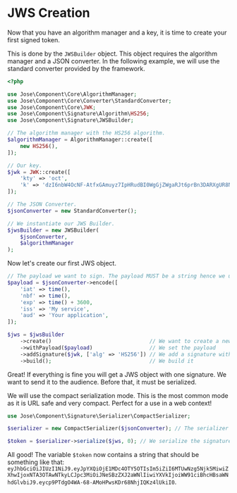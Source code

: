 # JWS Creation

Now that you have an algorithm manager and a key, it is time to create your first signed token.

This is done by the `JWSBuilder` object. This object requires the algorithm manager and a JSON converter. In the following example, we will use the standard converter provided by the framework.

```php
<?php

use Jose\Component\Core\AlgorithmManager;
use Jose\Component\Core\Converter\StandardConverter;
use Jose\Component\Core\JWK;
use Jose\Component\Signature\Algorithm\HS256;
use Jose\Component\Signature\JWSBuilder;

// The algorithm manager with the HS256 algorithm.
$algorithmManager = AlgorithmManager::create([
    new HS256(),
]);

// Our key.
$jwk = JWK::create([
    'kty' => 'oct',
    'k' => 'dzI6nbW4OcNF-AtfxGAmuyz7IpHRudBI0WgGjZWgaRJt6prBn3DARXgUR8NVwKhfL43QBIU2Un3AvCGCHRgY4TbEqhOi8-i98xxmCggNjde4oaW6wkJ2NgM3Ss9SOX9zS3lcVzdCMdum-RwVJ301kbin4UtGztuzJBeg5oVN00MGxjC2xWwyI0tgXVs-zJs5WlafCuGfX1HrVkIf5bvpE0MQCSjdJpSeVao6-RSTYDajZf7T88a2eVjeW31mMAg-jzAWfUrii61T_bYPJFOXW8kkRWoa1InLRdG6bKB9wQs9-VdXZP60Q4Yuj_WZ-lO7qV9AEFrUkkjpaDgZT86w2g',
]);

// The JSON Converter.
$jsonConverter = new StandardConverter();

// We instantiate our JWS Builder.
$jwsBuilder = new JWSBuilder(
    $jsonConverter,
    $algorithmManager
);
```

Now let's create our first JWS object.

```php
// The payload we want to sign. The payload MUST be a string hence we use our JSON Converter.
$payload = $jsonConverter->encode([
    'iat' => time(),
    'nbf' => time(),
    'exp' => time() + 3600,
    'iss' => 'My service',
    'aud' => 'Your application',
]);

$jws = $jwsBuilder
    ->create()                               // We want to create a new JWS
    ->withPayload($payload)                  // We set the payload
    ->addSignature($jwk, ['alg' => 'HS256']) // We add a signature with a simple protected header
    ->build();                               // We build it
```

Great! If everything is fine you will get a JWS object with one signature. We want to send it to the audience. Before that, it must be serialized.

We will use the compact serialization mode. This is the most common mode as it is URL safe and very compact. Perfect for a use in a web context!

```php
use Jose\Component\Signature\Serializer\CompactSerializer;

$serializer = new CompactSerializer($jsonConverter); // The serializer

$token = $serializer->serialize($jws, 0); // We serialize the signature at index 0 (we only have one signature).
```

All good! The variable `$token` now contains a string that should be something like that: `eyJhbGciOiJIUzI1NiJ9.eyJpYXQiOjE1MDc4OTY5OTIsIm5iZiI6MTUwNzg5Njk5MiwiZXhwIjoxNTA3OTAwNTkyLCJpc3MiOiJNeSBzZXJ2aWNlIiwiYXVkIjoiWW91ciBhcHBsaWNhdGlvbiJ9.eycp9PTdgO4WA-68-AMoHPwsKDr68NhjIQKz4lUkiI0`.

